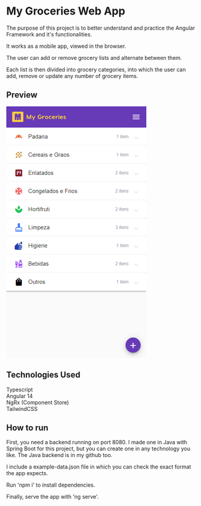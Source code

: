 # My Groceries Web App

The purpose of this project is to better understand and practice the Angular Framework and it's functionalities.

It works as a mobile app, viewed in the browser.

The user can add or remove grocery lists and alternate between them.

Each list is then divided into grocery categories, into which the user can add, remove or update any number of grocery items.

## Preview

<a href="">![alt text](preview.PNG)</a>

## Technologies Used

Typescript <br>
Angular 14 <br>
NgRx (Component Store) <br>
TailwindCSS

## How to run

First, you need a backend running on port 8080. I made one in Java with Spring Boot for this project, but you can create one in any technology you like. 
The Java backend is in my github too.

I include a example-data.json file in which you can check the exact format the app expects.

Run 'npm i' to install dependencies. 

Finally, serve the app with 'ng serve'.


